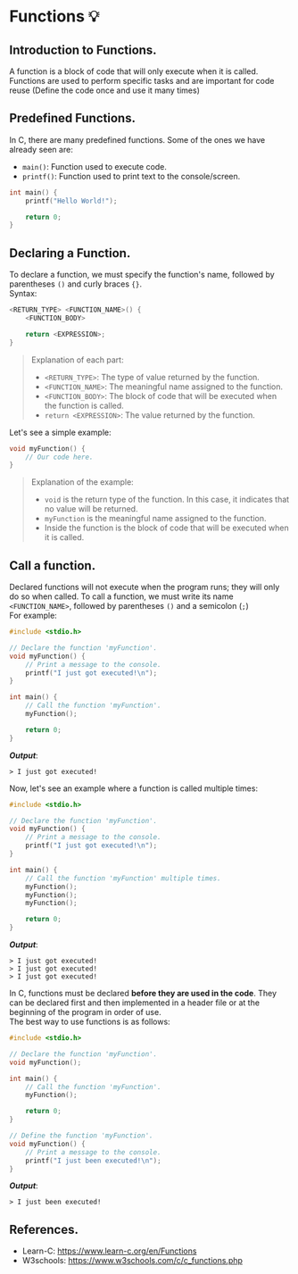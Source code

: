 # Functions 💡
## Introduction to Functions.
A function is a block of code that will only execute when it is called. Functions are used to perform specific tasks and are important for code reuse (Define the code once and use it many times)

## Predefined Functions.
In C, there are many predefined functions. Some of the ones we have already seen are:
- `main()`: Function used to execute code.
- `printf()`: Function used to print text to the console/screen.
```c
int main() {
    printf("Hello World!");

    return 0;
}
```

## Declaring a Function.
To declare a function, we must specify the function's name, followed by parentheses `()` and curly braces `{}`.<br>
Syntax:
```c
<RETURN_TYPE> <FUNCTION_NAME>() {
    <FUNCTION_BODY>

    return <EXPRESSION>;
}
```
> Explanation of each part:
> - `<RETURN_TYPE>`: The type of value returned by the function.
> - `<FUNCTION_NAME>`: The meaningful name assigned to the function.
> - `<FUNCTION_BODY>`: The block of code that will be executed when the function is called.
> - `return <EXPRESSION>`: The value returned by the function.

Let's see a simple example:
```c
void myFunction() {
    // Our code here.
}
```
> Explanation of the example:
> - `void` is the return type of the function. In this case, it indicates that no value will be returned.
> - `myFunction` is the meaningful name assigned to the function.
> - Inside the function is the block of code that will be executed when it is called.

## Call a function.
Declared functions will not execute when the program runs; they will only do so when called. To call a function, we must write its name `<FUNCTION_NAME>`, followed by parentheses `()` and a semicolon (`;`)<br>
For example:
```c
#include <stdio.h>

// Declare the function 'myFunction'.
void myFunction() {
    // Print a message to the console.
    printf("I just got executed!\n");
}

int main() {
    // Call the function 'myFunction'.
    myFunction();

    return 0;
}
```
***Output***:
```
> I just got executed!
```

Now, let's see an example where a function is called multiple times:
```c
#include <stdio.h>

// Declare the function 'myFunction'.
void myFunction() {
    // Print a message to the console.
    printf("I just got executed!\n");
}

int main() {
    // Call the function 'myFunction' multiple times.
    myFunction();
    myFunction();
    myFunction();

    return 0;
}
```
***Output***:
```
> I just got executed!
> I just got executed!
> I just got executed!
```

In C, functions must be declared **before they are used in the code**. They can be declared first and then implemented in a header file or at the beginning of the program in order of use.<br>
The best way to use functions is as follows:
```c
#include <stdio.h>

// Declare the function 'myFunction'.
void myFunction();

int main() {
    // Call the function 'myFunction'.
    myFunction();

    return 0;
}

// Define the function 'myFunction'.
void myFunction() {
    // Print a message to the console.
    printf("I just been executed!\n");
}
```
***Output***:
```
> I just been executed!
```

## References.
- Learn-C: https://www.learn-c.org/en/Functions
- W3schools: https://www.w3schools.com/c/c_functions.php